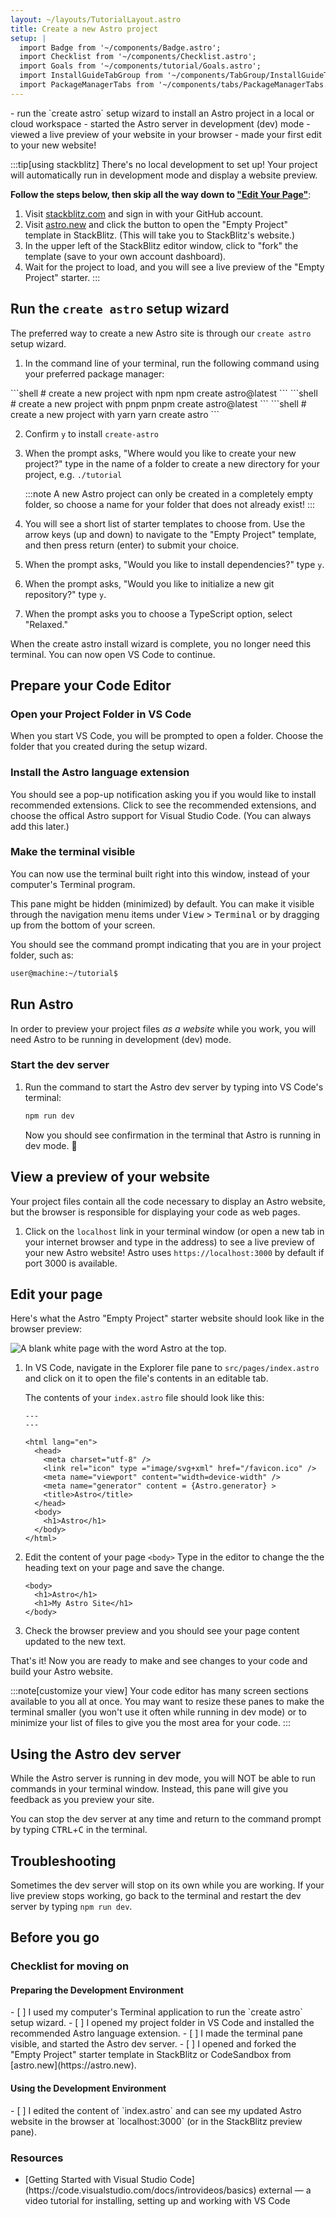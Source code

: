 ```yaml
---
layout: ~/layouts/TutorialLayout.astro
title: Create a new Astro project
setup: |
  import Badge from '~/components/Badge.astro';
  import Checklist from '~/components/Checklist.astro';
  import Goals from '~/components/tutorial/Goals.astro';
  import InstallGuideTabGroup from '~/components/TabGroup/InstallGuideTabGroup.astro';
  import PackageManagerTabs from '~/components/tabs/PackageManagerTabs.astro';
---
```


<Goals>
  - run the `create astro` setup wizard to install an Astro project in a local or cloud workspace
  - started the Astro server in development (dev) mode
  - viewed a live preview of your website in your browser
  - made your first edit to your new website!
</Goals>

:::tip[using stackblitz]
There's no local development to set up! Your project will automatically run in development mode and display a website preview.

**Follow the steps below, then skip all the way down to ["Edit Your Page"](#edit-your-page)**: 
1. Visit [stackblitz.com](https://stackblitz.com) and sign in with your GitHub account.
2. Visit [astro.new](https://astro.new) and click the button to open the "Empty Project" template in StackBlitz. (This will take you to StackBlitz's website.)
3. In the upper left of the StackBlitz editor window, click to "fork" the template (save to your own account dashboard).
4. Wait for the project to load, and you will see a live preview of the "Empty Project" starter.
:::

## Run the `create astro` setup wizard

The preferred way to create a new Astro site is through our `create astro` setup wizard.

1. In the command line of your terminal, run the following command using your preferred package manager:

<PackageManagerTabs>
  <Fragment slot="npm">
  ```shell
  # create a new project with npm
  npm create astro@latest
  ```
  </Fragment>
  <Fragment slot="pnpm">
  ```shell
  # create a new project with pnpm
  pnpm create astro@latest
  ```
  </Fragment>
  <Fragment slot="yarn">
  ```shell
  # create a new project with yarn
  yarn create astro
  ```
  </Fragment>
</PackageManagerTabs>

2. Confirm `y` to install `create-astro`
3. When the prompt asks, "Where would you like to create your new project?" type in the name of a folder to create a new directory for your project, e.g.
`./tutorial`

    :::note
    A new Astro project can only be created in a completely empty folder, so choose a name for your folder that does not already exist!
    :::

3. You will see a short list of starter templates to choose from. Use the arrow keys (up and down) to navigate to the "Empty Project" template, and then press return (enter) to submit your choice. 

4. When the prompt asks, "Would you like to install dependencies?" type `y`.

5. When the prompt asks, "Would you like to initialize a new git repository?" type `y`.

6. When the prompt asks you to choose a TypeScript option, select "Relaxed."

When the create astro install wizard is complete, you no longer need this terminal. You can now open VS Code to continue.

## Prepare your Code Editor

### Open your Project Folder in VS Code

When you start VS Code, you will be prompted to open a folder. Choose the folder that you created during the setup wizard.

### Install the Astro language extension
You should see a pop-up notification asking you if you would like to install recommended extensions. Click to see the recommended extensions, and choose the offical Astro support for Visual Studio Code.  (You can always add this later.)

### Make the terminal visible
You can now use the terminal built right into this window, instead of your computer's Terminal program.

This pane might be hidden (minimized) by default. You can make it visible through the navigation menu items under <kbd>View</kbd> > <kbd>Terminal</kbd> or by dragging up from the bottom of your screen.

You should see the command prompt indicating that you are in your project folder, such as:

```sh
user@machine:~/tutorial$
```

## Run Astro

In order to preview your project files _as a website_ while you work, you will need Astro to be running in development (dev) mode.

### Start the dev server

1. Run the command to start the Astro dev server by typing into VS Code's terminal:

    ```sh
    npm run dev
    ```

    Now you should see confirmation in the terminal that Astro is running in dev mode. 🚀

## View a preview of your website

Your project files contain all the code necessary to display an Astro website, but the browser is responsible for displaying your code as web pages.

1. Click on the `localhost` link in your terminal window (or open a new tab in your internet browser and type in the address) to see a live preview of your new Astro website! Astro uses `https://localhost:3000` by default if port 3000 is available.


## Edit your page

Here's what the Astro "Empty Project" starter website should look like in the browser preview:

![A blank white page with the word Astro at the top.](/tutorial/minimal.png)

1. In VS Code, navigate in the Explorer file pane to `src/pages/index.astro` and click on it to open the file's contents in an editable tab.

    The contents of your `index.astro` file should look like this:

    ```astro title="src/pages/index.astro"
    ---
    ---

    <html lang="en">
      <head>
        <meta charset="utf-8" />
        <link rel="icon" type ="image/svg+xml" href="/favicon.ico" />
        <meta name="viewport" content="width=device-width" />
        <meta name="generator" content = {Astro.generator} >
        <title>Astro</title>
      </head>
      <body>
        <h1>Astro</h1>
      </body>
    </html>
    ```

2. Edit the content of your page `<body>`
Type in the editor to change the the heading text on your page and save the change.

    ```astro title="src/pages/index.astro" del={2} ins={3}
    <body>
      <h1>Astro</h1>
      <h1>My Astro Site</h1>
    </body>
    ```

3. Check the browser preview and you should see your page content updated to the new text.

That's it! Now you are ready to make and see changes to your code and build your Astro website.

:::note[customize your view]
Your code editor has many screen sections available to you all at once. You may want to resize these panes to make the terminal smaller (you won't use it often while running in dev mode) or to minimize your list of files to give you the most area for your code.
:::

## Using the Astro dev server

While the Astro server is running in dev mode, you will NOT be able to run commands in your terminal window. Instead, this pane will give you feedback as you preview your site.

You can stop the dev server at any time and return to the command prompt by typing <kbd>CTRL</kbd>+<kbd>C</kbd> in the terminal.

## Troubleshooting

Sometimes the dev server will stop on its own while you are working. If your live preview stops working, go back to the terminal and restart the dev server by typing `npm run dev`.

## Before you go
### Checklist for moving on

#### Preparing the Development Environment

<Checklist key="preparation">
- [ ] I used my computer's Terminal application to run the `create astro` setup wizard.
- [ ] I opened my project folder in VS Code and installed the recommended Astro language extension.
- [ ] I made the terminal pane visible, and started the Astro dev server.
<Fragment slot="alternative">
- [ ] I opened and forked the "Empty Project" starter template in StackBlitz or CodeSandbox from [astro.new](https://astro.new).
</Fragment>
</Checklist>

#### Using the Development Environment

<Checklist key="usage">
- [ ] I edited the content of `index.astro` and can see my updated Astro website in the browser at `localhost:3000` (or in the StackBlitz preview pane).
</Checklist>

### Resources

- <p>[Getting Started with Visual Studio Code](https://code.visualstudio.com/docs/introvideos/basics) <Badge>external</Badge> — a video tutorial for installing, setting up and working with VS Code</p>

